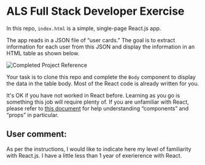 # ALS Full Stack Developer Exercise

In this repo, `index.html` is a simple, single-page React.js app.

The app reads in a JSON file of “user cards.” The goal is to extract information for each user from this JSON and display the information in an HTML table as shown below.

![Completed Project Reference][screenshot]

Your task is to clone this repo and complete the `Body` component to display the data in the table body. Most of the React code is already written for you.

It's OK if you have not worked in React before. Learning as you go is something this job will require plenty of. If you are unfamiliar with React, please refer to [this document][react components and props]  for help understanding “components” and “props” in particular.

[screenshot]: ./docs/reference.png "Completed Project Reference"
[react components and props]: https://reactjs.org/docs/components-and-props.html

## User comment:

As per the instructions, I would like to indicate here my level of familiarity with React.js. I have a little less than 1 year of exerierence with React.
